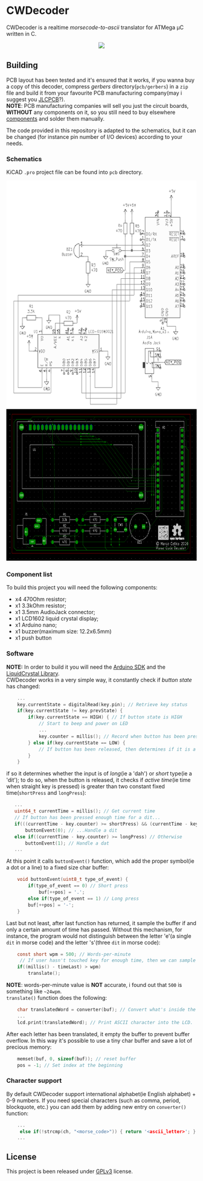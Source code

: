 # CWDecoder

CWDecoder is a realtime _morsecode-to-ascii_ translator
for ATMega µC written in C.

<div align="center">
    <img src=".example.gif">
</div>


## Building
PCB layout has been tested and it's ensured that it works, if you wanna buy a copy of 
this decoder, compress _gerbers_ directory(`pcb/gerbers`) in a `zip` file and build it
from your favourite PCB manufacturing company(may i suggest you [JLCPCB](https://jlcpcb.com/)?).  
**NOTE**: PCB manufacturing companies will sell you just the circuit boards, **WITHOUT** any components on it, so you still need to buy elsewhere [components](#component-list) and solder them manually.

The code provided in this repository is adapted to the schematics, but it can be changed (for instance pin number of I/O devices) according to your needs.

### Schematics
KiCAD `.pro` project file can be found into `pcb` directory.  

<div align="center">
    <img src=".schematics.png" height="600px" width="600px">
    <img src=".pcb_layout.png" height="400px">
</div>

### Component list
To build this project you will need the following components:  
- x4 470Ohm resistor;  
- x1 3.3kOhm resistor;  
- x1 3.5mm AudioJack connector;  
- x1 LCD1602 liquid crystal display;  
- x1 Arduino nano;
- x1 buzzer(maximum size: 12.2x6.5mm)  
- x1 push button


### Software
**NOTE:** In order to build it you will need the 
[Arduino SDK](https://www.arduino.cc/en/main/software) and the [LiquidCrystal Library](https://www.arduino.cc/en/Reference/LiquidCrystal).  
CWDecoder works in a very simple way, it constantly check if _button state_ has changed:
```c
    ...
    key.currentState = digitalRead(key.pin); // Retrieve key status
    if(key.currentState != key.prevState) {
        if(key.currentState == HIGH) { // If button state is HIGH
            // Start to beep and power on LED
            ...
            key.counter = millis(); // Record when button has been pressed
        } else if(key.currentState == LOW) {
            // If button has been released, then determines if it is a 'dit' or 'dat'.
        }
    }
```
 if so it determines whether the input is of _long_(ie a 'dah') or _short_ type(ie a 'dit'); to do so, when the button is released, it checks if _active time_(ie time when straight key is pressed)
 is greater than two constant fixed time(`shortPress` and `longPress`):
 ```c
    ...
    uint64_t currentTime = millis(); // Get current time
    // If button has been pressed enough time for a dit...
    if(((currentTime - key.counter) >= shortPress) && (currentTime - key.counter))
        buttonEvent(0); // ...Handle a dit
    else if((currentTime - key.counter) >= longPress) // Otherwise
        buttonEvent(1); // Handle a dat
    ...
 ```
At this point it calls `buttonEvent()` function, which add the proper symbol(ie a dot or a line) to a fixed size char buffer:
```c
    void buttonEvent(uint8_t type_of_event) {
        if(type_of_event == 0) // Short press
            buf[++pos] = '.';
        else if(type_of_event == 1) // Long press
        buf[++pos] = '-';
    }
```

Last but not least, after last function has returned, it sample the buffer if and only a certain amount of time
has passed. Without this mechanism, for instance, the program would not distinguish
between the letter 'e'(a single `dit` in morse code) and the letter 's'(three `dit` in morse code):
```c
    const short wpm = 500; // Words-per-minute 
     // If user hasn't touched key for enough time, then we can sample the buffer
    if((millis() - timeLast) > wpm)
        translate();
```
**NOTE**: words-per-minute value is **NOT** accurate, i found out that `500` is something like `~24wpm`.  
`translate()` function does the following:
```c
    char translatedWord = converter(buf); // Convert what's inside the buffer
    ...
    lcd.print(translatedWord); // Print ASCII character into the LCD.
```
After each letter has been translated, it empty the buffer to prevent buffer overflow.
In this way it's possible to use a tiny char buffer and save a lot of precious memory:
```c
    memset(buf, 0, sizeof(buf)); // reset buffer
    pos = -1; // Set index at the beginning
```

### Character support
By default CWDecoder support international alphabet(ie English alphabet) + 0-9 numbers. If you need special characters
(such as comma, period, blockquote, etc.) you can add them by adding new entry on `converter()` function:
```c
    ...
     else if(!strcmp(ch, "<morse_code>")) { return '<ascii_letter>'; }
    ...
```

## License
This project is been released under 
[GPLv3](https://choosealicense.com/licenses/gpl-3.0/) license.
